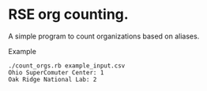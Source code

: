 # RSE org counting.

A simple program to count organizations based on aliases.

Example

```
./count_orgs.rb example_input.csv 
Ohio SuperComuter Center: 1
Oak Ridge National Lab: 2
```
